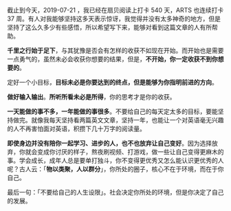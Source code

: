 ﻿截止到今天，2019-07-21 ，我已经在扇贝阅读上打卡 540 天，ARTS 也连续打卡 37 周。有人对我能够坚持这多天表示惊讶，我觉得并没有太多神奇的地方，但是坚持了这么久多少有些感悟，所以希望写下来，能够对看到这篇文章的人有所帮助。

**千里之行始于足下**，与其犹豫是否会有怎样的收获不如现在开始。而开始也是需要一点勇气的，虽然未必会收获你想要的结果，但是，**不开始，你一定收获不到你想要的**。

定好一个小目标，**目标未必是你要达到的终点，但是能够为你指明前进的方向**。

**做好输入输出**。**所听所看未必是所得**，你的思考才是你的收获。

**一天能做的事不多，一年能做的事很多**。不要给自己的每天定太多的目标，要能坚持做完。就像我每天坚持看两篇英文文章，坚持一年，也能让一个对英语毫无兴趣的人不再害怕面对英语，积攒下几十万字的阅读量。

**即使身边并没有陪你一起学习、进步的人，也不也放弃让自己变好**。因为选择放弃，你就会变成你讨厌的样子，熬夜刷视频、打游戏，做一些让自己变得更麻木的事。学会成长，成年人总是要单打独斗，你不变得更优秀又怎么能认识更优秀的人呢？古人云：「**物以类聚，人以群分**」，你所处的圈子，核心不在于环境，而在于你自己。

最后一句：「不要给自己的人生设限」。社会决定你所处的环境，但是你决定了自己的发展。

